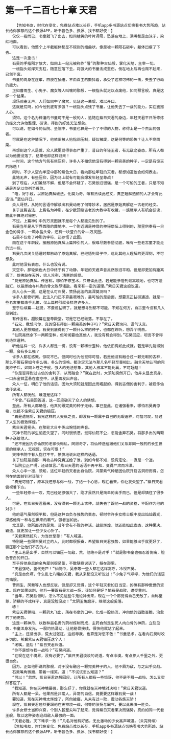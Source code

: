 # 第一千二百七十章 天君
        【告知书友，时代在变化，免费站点难以长存，手机app多书源站点切换看书大势所趋，站长给你推荐的这个换源APP，听书音色多、换源、找书都好使！】
       仅仅一指而已，书童就飞了出去，如同枯黄的叶片凋零，坠落在地上，满嘴都是血沫子，染红地面。
       可以看到，他整个上半截躯体都呈不规则的扭曲状，像是被一颗陨石砸中，躯体凹瘪了下去。
       这是一次重击！
       石昊的手指刚才放大，如同上一纪元被称作“僧”的那种古仙般，掌化天地，主宰一切。
       一根指头如撑天支柱，随意压落下去，将强大的书童击成重伤，倒在地上后再也爬不起来，已然半废。
       书童的肉身在痉挛，四肢在抽搐，不由自主的颤抖着，承受了这样可怖的一击，失去了行动的能力。
       正如曹雨生、小兔子、魔女等人叫嚷的那般，一根指头就足以点废他，如同预言般，真是这样一个结果。
       现场鸦雀无声，人们如同中了魔咒，见证这一幕后，难以开口。
       这就是荒吗，如今他到底有多强？一根指头点残了书童，让他失去了一战的能力，实在震撼人心。
       须知，这个名为梓潼的书童可不是一般的人，追随在紫日天君的身边，年轻天君平日所修炼的经文允许他整理、研读，得到的好处无法想象。
       可以说，在如今的仙院、圣院中，书童也算是一个了不得的人物，称得上是一个杰出的强者。
       可就是在这种情况下，他依旧被人抬指间压制，疑似被废，这是何等的恐怖？让人不寒而栗。
       再想到这个人是荒，众人就更觉得事态严重了，昔日的年轻王者，有无敌之姿态，所有人都以为他要没落了，结果他却这样归来！
       一时间，这个地方气氛有些压抑，许多人不相信他没有得到一颗完美的种子，一定是有惊天的际遇！
       同时，不少人望向半空中那轮紫色大日，看向那位年轻的天君，都想知道他会如何表态。
       此地无声，有些压抑，因为马上就有可能会爆发年轻至尊战！
       到了现在，人们虽然不解，但是不会怀疑了，石昊依旧很强，是一个可怕的王者，只是不知道是否足以位列至尊位。
       “唔，好手段，以原始真解破法，化腐为奇，唯有熟读此经文，真正理解透彻的人才会有此造诣。”蓝仙开口。
       众人讶然，从她的言语中解读出石昊动用了何等妙术，居然是原始真解这一古老的经文。
       关于这篇古法，上篇名为神引，在少数顶级古老的大教中有收藏，一族继承人有机会研读，故此不算绝对秘密。
       不过，上篇神引中的万灵图就不是每个人都能见到的了。
       石昊当年是从下界西陵的葬地中、一个附近满是神骨的神秘祭坛上得到的，那里供奉有一只金色的骨手、一颗水晶头骨，还有一块莹白的骨——万灵图。
       石昊不仅修了神引的字符，还参悟了此图。
       而在这个年龄段，接触原始真解上篇神引的人，很难尽数参悟彻底，唯有一些老古董才能走的远一些。
       石昊几次闭关悟道时都触动了原始真解，已经悟到骨子中，远比其他人理解的更深刻，不可想象。
       此时他没有表态，什么也没有说。
       天空中，那轮紫色大日中终于有了动静，年轻的天君声音虽然依旧平和，但是却更加有距离感了，仿佛站在天外，给人冷冽，清寒的感觉。
       “竟是原始真解。传言称，哪怕不修宝术，只研读此法，若是能参悟到最高境地，也可万法融汇，以最原始与朴质的骨文败尽诸敌，看来有一定的道理。”紫日天君这般说道。
       众人心头一震，这是在认可石昊，赞扬此法的高深莫测吗？
       许多人都曾听闻，此法入门还不算最艰难的，最可怕的是后面，想要真正钻研通透，就是一些老古董都束手无策，仅上篇神引就会拦住许多人。
       至于后续篇——超脱，不要说钻研了，就是想寻到都不可能，不知在何方，自古至今没有几人见到过。
       有传言称，超脱篇在至尊殿堂，可是它已经破落，不存在了。
       “石兄，我想问你，真的没有得到一颗完美的种子吗？”紫日天君询问，语气认真。
       其他人更想知道，石昊到底得到了一颗什么样的种子，也都在聆听，想弄个明白。
       “仙院虽然余下一两颗宝种，但听闻要给其他人，我没有机会得到。”石昊回应，坦言不曾得到绝世道种。
       听他这样一说，许多人都是一愣，没有一颗稀世宝种，他依旧有如此成就，若是早先能得到一颗，会有多么强？
       许多人都在感慨，惊叹不已，但同时也为他觉得可惜，若是他没有融合过一颗无暇的古种，那么不管石昊如今多么强，多么的惊艳，都注定无法与那几名年轻至尊相比。融合天地认可的完美种子后，如同上苍之子般，强大的无法想象，其他人根本不能比肩，不可超越！
       “你是否得到过古仙的舍利子，从而融合？”就在此时，大须陀突然开口，他并未显出真身，一口赤金钵盂悬在虚空中，从里面发出声音。
       众人一怔，明白了他的话语，因为大须陀就是因此而崛起的，得到古僧的舍利子，被视作仙古传承者。
       所有人都恍然，难道是这样？
       “不曾。”石昊回答道，这一回应破灭了众人的猜想。
       至此，所有人都确信，他真的跟完美的种子无缘，事已至此，在诸强看来，哪怕石昊再惊艳，也抵不住紫日天君的镇压。
       “真是遗憾啊，石兄这样的人天纵之资，却没有一颗属于自己的无暇道种，可惜可叹，错过了人生的极致辉煌。”
       紫日天君摇头，在那轮大日中传出惋惜的声音。
       天神书院的学生彻底失望了，同时很愤懑，觉得仙院不公，怎能舍弃石昊，将那多出的两颗种子送给他人。
       “还不是因为你仙院的老家伙徇私，罔顾奇才，将仙种送给跟他们关系非同一般的的长生世家的继承人，无视荒，实在可恨！”
       天神书院中有人抱打不平，愤愤地说出这样的话语。
       关于仙院最后那一两枚古种究竟送给了谁，到如今都不知，没有定论，一直是一个迷。
       “仙院公正严明，还请慎言。”紫日天君的话语不再平和，变得严肃而冷漠。
       众人心中一凛，须知，这位年轻的天君出自仙院，鸿蒙紫气种是因仙院开启古洞府而得，怎可在他面前针对该院？
       “真是可惜了，原本我还想与你一战，了结一个心愿，现在看来，你让我失望了。”紫日天君俯视着下方。
       一些年轻修士一叹，荒已经足够强大了，刚才虽然只是简单的出手而已，但是却镇住了很多人。
       可是，在紫日天君看来，没有得到一颗无上古种，就失去了跟他一战的资格，不配作为他的对手！
       他的语气虽然很平和，但是这种自负与强势的表态，顿时令许多女修士眼中发出灿灿霞光，深感他有一种与生俱来的霸气，强者当如此。
       尤其是，他所面对的是荒，昔年曾有不败的神话，战绩辉煌，他还能如此表态，这种果决、霸道，就更加让一些少女心折了。
       “天君果然超凡，为当世至尊！”有人喊道。
       特别是一些跟石昊对立的人，此时都很振奋，希望紫日天君强势，如果能够出手就更好了，镇压那个让他们不安的人。
       “主上若是出手，自然可以镇压一切敌，荒，他绝不是对手！”就是那书童也强忍着伤痛，脸色苍白的开口。
       至于将他身后的金角犀则很紧张，不敢随意说话了，躲在那里。
       “天君强绝，盖代无匹！”仙院中，吴泰等一些人都在这样高呼，冷视石昊。
       “真是自负啊，什么乱七八糟的天君，我从来都没又听说过！”小兔子气呼呼，为他们的话语而恼恨。
       曹雨生、凤舞等人也想反驳，但是却又觉得，这个年轻天君如日当空，的确有那种傲世的资本。现在如果讽刺，他万一要跟石昊大战一场，该如何是好？怕石昊战败，遭受重创。
       “当年，石昊独领时，怎么不见这些牛鬼蛇神出来，现在一个个都觉得自己无敌了，自称至尊，骄横的不成样子，真是没脸没皮！”太阴玉兔磨牙，继续这般奚落。
       哧！
       紫日天君弹指，一颗药丸飞出，落在书童的口中，化成一股热流，冲向他的四肢百骸，治愈的了他伤势。
       这是一颗神丹，以数种最名贵的药材炼制而成，主药自然是生死人肉白骨的神药，立刻见效，书童浑身发光，一股灼热涌动，让他筋骨接续，很快他就站了起来。
       “主上，还请出手，荒太过张狂，这般辱我，也算是对您不敬！”书童恳求，在看向石昊时咬牙切齿，希冀紫日天君镇压这个人！
       “闭嘴，退后！”紫日天君斥道。
       “你不是想与我一战吗？”石昊问道。
       “在现在这个境界，没有必要了。”紫日天君淡淡的说道，有点冷漠，有点拒人千里之外，更很自负。
       因为，正如他所说的那般，对于没有融合一颗完美种子的人，他不屑为敌，与之出手交战。
       石昊嘴角微翘，带着一缕笑，道：“不试试怎么知道？”
       “可以！”忽然，紫日天君这般回应，让所有人都有一些惊讶，他不是不屑一战吗，怎么又突然答应了。
       “我知道，你在天神境最强，那么好了，你我就在天神境对决吧！”紫日天君说道。
       所有人都是一呆，他果然是非常人，异常的自信，竟要要这样跟石昊一战！
       要知道，荒在天神境太辉煌了，所向披靡，从未有过一败，震动各族天骄！
       现在，紫日天君居然要跟他在天神境一战，何等的张扬与霸气，要以此来决一胜负。
       许多女修士当即兴奋，个别人甚至尖叫了起来，觉得紫日天君果决而强势，真的如同一代君王般，敢以这种姿态迎战敌人最强的一面。
       “天君必胜，天下难求一败！”几名对他有好感，无比激动的少女高声喊道。（未完待续）
       【告知书友，时代在变化，免费站点难以长存，手机app多书源站点切换看书大势所趋，站长给你推荐的这个换源APP，听书音色多、换源、找书都好使！】